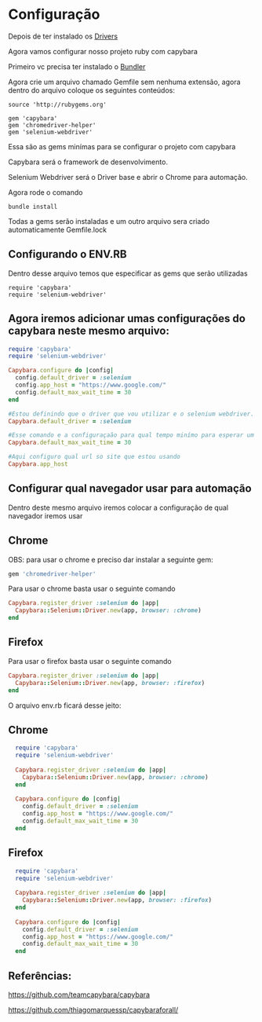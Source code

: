 # Configuração

Depois de ter instalado os [Drivers](https://github.com/brunobatista25/best_archer/blob/master/tests/Capybara/02-instalando_drivers.md)

Agora vamos configurar nosso projeto ruby com capybara

Primeiro vc precisa ter instalado o [Bundler](https://github.com/brunobatista25/best_archer/blob/master/tests/Bundler/01-introducao_bundler.md)


Agora crie um arquivo  chamado Gemfile sem nenhuma extensão, agora dentro do arquivo coloque os seguintes conteúdos:

```
source 'http://rubygems.org'

gem 'capybara'
gem 'chromedriver-helper'
gem 'selenium-webdriver'
```

Essa são as gems minímas para se configurar o projeto com capybara

Capybara será o framework de desenvolvimento.

Selenium Webdriver será o Driver base e abrir o Chrome para automação.

Agora rode o comando

```
bundle install
```

Todas a gems serão instaladas e um outro arquivo sera criado automaticamente Gemfile.lock

## Configurando o ENV.RB

Dentro desse arquivo temos que especificar as gems que serão utilizadas

```
require 'capybara'
require 'selenium-webdriver'
```

## Agora iremos adicionar umas configurações do capybara neste mesmo arquivo:

```ruby
require 'capybara'
require 'selenium-webdriver'

Capybara.configure do |config|
  config.default_driver = :selenium
  config.app_host = "https://www.google.com/"
  config.default_max_wait_time = 30
end
```

```ruby
#Estou definindo que o driver que vou utilizar e o selenium webdriver.
Capybara.default_driver = :selenium 
```

```ruby
#Esse comando e a configuraçaão para qual tempo minímo para esperar um elemento na tela
Capybara.default_max_wait_time = 30 
```

```ruby
#Aqui configuro qual url so site que estou usando
Capybara.app_host
```

## Configurar qual navegador  usar para automação

Dentro deste mesmo arquivo iremos colocar a configuração de qual navegador iremos usar

## Chrome

OBS: para usar o chrome e preciso dar instalar a seguinte gem:

```ruby
gem 'chromedriver-helper'
```

Para usar o chrome basta usar o seguinte comando

```ruby
Capybara.register_driver :selenium do |app|
  Capybara::Selenium::Driver.new(app, browser: :chrome)
end
```

## Firefox

Para usar o firefox basta usar o seguinte comando

```ruby
Capybara.register_driver :selenium do |app|
  Capybara::Selenium::Driver.new(app, browser: :firefox)
end
```

 O arquivo env.rb ficará desse jeito:

 ## Chrome

```ruby
  require 'capybara'
  require 'selenium-webdriver'
  
  Capybara.register_driver :selenium do |app|
    Capybara::Selenium::Driver.new(app, browser: :chrome)
  end
  
  Capybara.configure do |config|
    config.default_driver = :selenium
    config.app_host = "https://www.google.com/"
    config.default_max_wait_time = 30
  end
```

 ## Firefox

```ruby
  require 'capybara'
  require 'selenium-webdriver'
  
  Capybara.register_driver :selenium do |app|
    Capybara::Selenium::Driver.new(app, browser: :firefox)
  end
  
  Capybara.configure do |config|
    config.default_driver = :selenium
    config.app_host = "https://www.google.com/"
    config.default_max_wait_time = 30
  end
```

## Referências:

https://github.com/teamcapybara/capybara

https://github.com/thiagomarquessp/capybaraforall/
